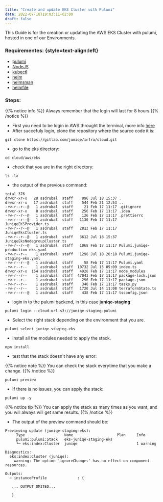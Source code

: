 ```yaml
---
title: "Create and update EKS Cluster with Pulumi"
date: 2022-07-18T19:03:11+02:00
draft: false
---
```


This Guide is for the creation or updating the AWS EKS Cluster with pulumi, hosted in one of our Environments.

### Requirementes: {style=text-align:left}
- [pulumi](https://www.pulumi.com/docs/get-started/install/)
- [NodeJS](https://nodejs.org/en/download/)
- [kubectl](https://kubernetes.io/docs/tasks/tools/install-kubectl-macos/)
- [helm](https://helm.sh/docs/intro/install/)
- [helmsman](https://github.com/Praqma/helmsman)
- [helmfile](https://github.com/helmfile/helmfile)

### Steps:
{{% notice info %}}
Always remember that the login will last for 8 hours
{{% /notice %}}
- First you need to be login in AWS throught the terminal, more info [here](/infra/howto/environment/aws-cli-sso)
- After succefuly login, clone the repository where the source code it is:
```
git clone https://gitlab.com/juniqe/infra/cloud.git
```
- go to the eks directory:
```
cd cloud/aws/eks
```
- check that you are in the right directory:
```
ls -la
```
- the output of the previous command:
```
total 376
drwxr-xr-x   28 asdrubal  staff    896 Jul 18 15:37 .
drwxr-xr-x   17 asdrubal  staff    544 Feb 21 12:53 ..
-rw-r--r--@   1 asdrubal  staff     21 Feb 17 11:17 .gitignore
drwxr-xr-x    8 asdrubal  staff    256 Feb 17 11:17 .idea
-rw-r--r--@   1 asdrubal  staff    126 Feb 17 11:17 .prettierrc
-rw-r--r--@   1 asdrubal  staff   1130 Feb 17 11:17 JuniqeEKSProvider.ts
-rw-r--r--@   1 asdrubal  staff   2813 Feb 17 11:17 JuniqeEksCluster.ts
-rw-r--r--@   1 asdrubal  staff   3612 Jul 18 15:37 JuniqeEksNodegroupCluster.ts
-rw-r--r--@   1 asdrubal  staff   1068 Feb 17 11:17 Pulumi.juniqe-production-eks.yaml
-rw-r--r--    1 asdrubal  staff   1296 Jul 18 20:18 Pulumi.juniqe-staging-eks.yaml
-rw-r--r--@   1 asdrubal  staff     58 Feb 17 11:17 Pulumi.yaml
-rw-r--r--    1 asdrubal  staff  10732 Jul 15 09:09 index.ts
drwxr-xr-x  154 asdrubal  staff   4928 Feb 17 11:17 node_modules
-rw-r--r--    1 asdrubal  staff  47043 Feb 17 11:17 package-lock.json
-rw-r--r--    1 asdrubal  staff    296 Feb 17 11:17 package.json
-rw-r--r--    1 asdrubal  staff    340 Feb 17 11:17 tasks.py
-rw-r--r--    1 asdrubal  staff   1720 Jul 14 11:08 terraformState.ts
-rw-r--r--@   1 asdrubal  staff    438 Feb 17 11:17 tsconfig.json
```
- login in to the pulumi backend, in this case **juniqe-staging**:
```
pulumi login --cloud-url s3://juniqe-staging-pulumi
```
- Select the right stack depending on the environment that you are.
```
pulumi select juniqe-staging-eks
```
- install all the modules needed to apply the stack.
```
npm install
```
- test that the stack doesn't have any error:

{{% notice note %}}
You can check the stack everytime that you make a change.
{{% /notice %}}
```
pulumi preview
```
- if there is no issues, you can apply the stack:
```
pulumi up -y
```
{{% notice tip %}}
You can apply the stack as many times as you want, and you will always will get same results.
{{% /notice %}}
- The output of the preview command should be:
```
Previewing update (juniqe-staging-eks):
     Type                  Name                    Plan     Info
     pulumi:pulumi:Stack   eks-juniqe-staging-eks
     └─ eks:index:Cluster  juniqe                           1 warning

Diagnostics:
  eks:index:Cluster (juniqe):
    warning: The option 'ignoreChanges' has no effect on component resources.

Outputs:
  ~ instanceProfile              : {
        
   ... OUTPUT OMITED...
        
   }
```



 